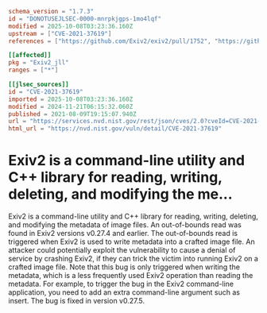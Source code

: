 ```toml
schema_version = "1.7.3"
id = "DONOTUSEJLSEC-0000-mnrpkjgps-1mo4lqf"
modified = 2025-10-08T03:23:36.160Z
upstream = ["CVE-2021-37619"]
references = ["https://github.com/Exiv2/exiv2/pull/1752", "https://github.com/Exiv2/exiv2/security/advisories/GHSA-mxw9-qx4c-6m8v", "https://lists.fedoraproject.org/archives/list/package-announce%40lists.fedoraproject.org/message/FMDT4PJB7P43WSOM3TRQIY3J33BAFVVE/", "https://lists.fedoraproject.org/archives/list/package-announce%40lists.fedoraproject.org/message/UYGDELIFFJWKUU7SO3QATCIXCZJERGAC/", "https://security.gentoo.org/glsa/202312-06", "https://github.com/Exiv2/exiv2/pull/1752", "https://github.com/Exiv2/exiv2/security/advisories/GHSA-mxw9-qx4c-6m8v", "https://lists.fedoraproject.org/archives/list/package-announce%40lists.fedoraproject.org/message/FMDT4PJB7P43WSOM3TRQIY3J33BAFVVE/", "https://lists.fedoraproject.org/archives/list/package-announce%40lists.fedoraproject.org/message/UYGDELIFFJWKUU7SO3QATCIXCZJERGAC/", "https://security.gentoo.org/glsa/202312-06"]

[[affected]]
pkg = "Exiv2_jll"
ranges = ["*"]

[[jlsec_sources]]
id = "CVE-2021-37619"
imported = 2025-10-08T03:23:36.160Z
modified = 2024-11-21T06:15:32.060Z
published = 2021-08-09T19:15:07.940Z
url = "https://services.nvd.nist.gov/rest/json/cves/2.0?cveId=CVE-2021-37619"
html_url = "https://nvd.nist.gov/vuln/detail/CVE-2021-37619"
```

# Exiv2 is a command-line utility and C++ library for reading, writing, deleting, and modifying the me...

Exiv2 is a command-line utility and C++ library for reading, writing, deleting, and modifying the metadata of image files. An out-of-bounds read was found in Exiv2 versions v0.27.4 and earlier. The out-of-bounds read is triggered when Exiv2 is used to write metadata into a crafted image file. An attacker could potentially exploit the vulnerability to cause a denial of service by crashing Exiv2, if they can trick the victim into running Exiv2 on a crafted image file. Note that this bug is only triggered when writing the metadata, which is a less frequently used Exiv2 operation than reading the metadata. For example, to trigger the bug in the Exiv2 command-line application, you need to add an extra command-line argument such as insert. The bug is fixed in version v0.27.5.

